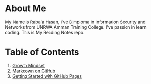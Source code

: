 # About Me
My Name is Raba'a Hasan, I've Dimploma in Information Security and Networks from UNRWA Amman Training College.
I've passion in learn coding.
This is My Reading Notes repo.



# Table of Contents
1. [Growth Mindset](GrowthMindset.md)
2. [Markdown on GitHub](MarkdownOnGitHub.md)
3. [Getting Started with GitHub Pages](GettingStartedWithGitHubPages.md)